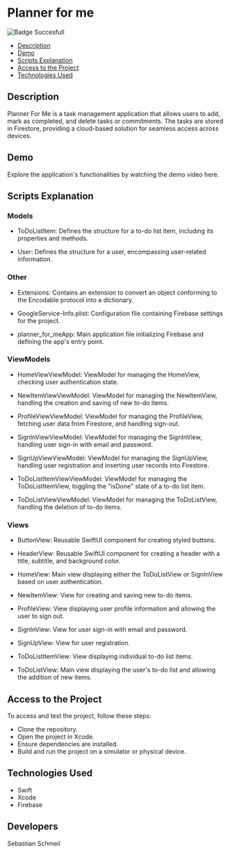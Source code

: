 # **Planner for me**

![Badge Succesfull](https://img.shields.io/badge/STATUS-FINALIZED-green)

- [Description](#description)
- [Demo](#demo)
- [Scripts Explanation](#scripts-explanation)
- [Access to the Project](#access-to-the-project)
- [Technologies Used](#technologies-used)

## Description
Planner For Me is a task management application that allows users to add, mark as completed, and delete tasks or commitments. The tasks are stored in Firestore, providing a cloud-based solution for seamless access across devices.

## Demo
Explore the application's functionalities by watching the demo video here.

## Scripts Explanation
### Models
* ToDoListItem: Defines the structure for a to-do list item, including its properties and methods.

* User: Defines the structure for a user, encompassing user-related information.

### Other
* Extensions: Contains an extension to convert an object conforming to the Encodable protocol into a dictionary.

* GoogleService-Info.plist: Configuration file containing Firebase settings for the project.

* planner_for_meApp: Main application file initializing Firebase and defining the app's entry point.

### ViewModels
* HomeViewViewModel: ViewModel for managing the HomeView, checking user authentication state.

* NewItemViewViewModel: ViewModel for managing the NewItemView, handling the creation and saving of new to-do items.

* ProfileViewViewModel: ViewModel for managing the ProfileView, fetching user data from Firestore, and handling sign-out.

* SignInViewViewModel: ViewModel for managing the SignInView, handling user sign-in with email and password.

* SignUpViewViewModel: ViewModel for managing the SignUpView, handling user registration and inserting user records into Firestore.

* ToDoListItemViewViewModel: ViewModel for managing the ToDoListItemView, toggling the "isDone" state of a to-do list item.

* ToDoListViewViewModel: ViewModel for managing the ToDoListView, handling the deletion of to-do items.

### Views
* ButtonView: Reusable SwiftUI component for creating styled buttons.

* HeaderView: Reusable SwiftUI component for creating a header with a title, subtitle, and background color.

* HomeView: Main view displaying either the ToDoListView or SignInView based on user authentication.

* NewItemView: View for creating and saving new to-do items.

* ProfileView: View displaying user profile information and allowing the user to sign out.

* SignInView: View for user sign-in with email and password.

* SignUpView: View for user registration.

* ToDoListItemView: View displaying individual to-do list items.

* ToDoListView: Main view displaying the user's to-do list and allowing the addition of new items.

## Access to the Project

To access and test the project, follow these steps:

* Clone the repository.
* Open the project in Xcode.
* Ensure dependencies are installed.
* Build and run the project on a simulator or physical device.

## Technologies Used
+ Swift
+ Xcode
+ Firebase

## Developers
Sebastian Schmeil
